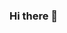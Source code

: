 ### Hi there 👋

<!--
**SeelaGnaneswar/SeelaGnaneswar** is a ✨ _special_ ✨ repository because its `README.md` (this file) appears on your GitHub profile.

Here are some ideas to get you started:

- 🔭 <h1 align="center">
   <a>
    <img src="https://clixlogix.org/clixlogixlogo.jpeg"> </a>
</h1>
<p align="center">
    <a href="https://www.clixlogix.com/">
     https://www.clixlogix.com   
</a>
</p>
<h1 align="center">
  <b>Seela Gnaneswar</b>
</h1>
<b> About me:</b>
</br>
Hi, I'm Seela Gnaneswar having an experience of 2.6 years in IOS App Development,
</br>
</br>

<b>Job Roles:</b>
<br>
I’m interested in designing and development of Ios App Development using swift programming language.
</br>
</br>
<b>Tech Stack and Expertise</b></br>
Expertise: Swift, 
</br>
</br>

<b>How to connect with me</b>
</br>
Please connect with me on  <a style="color: blue;" href="https://www.clixlogix.com/contact-us/">seela.g@clixlogix.net</a>
</br>
</br>
<b>Statics:</b>
<p align="left">
  <img width="49.5%" src="https://github-readme-stats.vercel.app/api?username=SeelaGnaneswar-clixlogix&show_icons=true&theme=gruvbox&hide_border=true" />
    <img width="49.5%" src="https://github-readme-streak-stats.herokuapp.com/?user=SeelaGnaneswar-clixlogix&theme=gruvbox&hide_border=true" />
</p>
<br>


